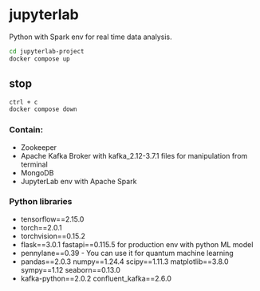 # jupyterlab
Python with Spark env for real time data analysis.

```bash
cd jupyterlab-project
docker compose up
```

## stop

```bash
ctrl + c 
docker compose down
```

### Contain: 
- Zookeeper
- Apache Kafka Broker with kafka_2.12-3.7.1 files for manipulation from terminal
- MongoDB
- JupyterLab env with Apache Spark

### Python libraries
- tensorflow==2.15.0
- torch==2.0.1
- torchvision==0.15.2
- flask==3.0.1 fastapi==0.115.5 for production env with python ML model 
- pennylane==0.39 - You can use it for quantum machine learning
- pandas==2.0.3 numpy==1.24.4 scipy==1.11.3 matplotlib==3.8.0 sympy==1.12 seaborn==0.13.0
- kafka-python==2.0.2 confluent_kafka==2.6.0
